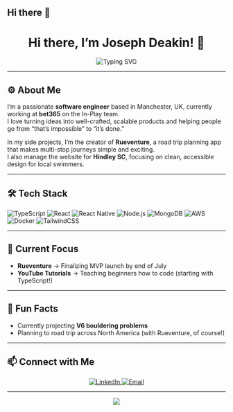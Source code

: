 ## Hi there 👋

<h1 align="center">Hi there, I’m Joseph Deakin! 👋</h1>

<p align="center">
  <img src="https://readme-typing-svg.herokuapp.com?font=Fira+Code&size=24&duration=3000&pause=1000&center=true&vCenter=true&width=435&lines=Software+Engineer;Creator+of+Rueventure;Lover+of+clean+code" alt="Typing SVG" />
</p>

---

## ⚙️ About Me

I’m a passionate **software engineer** based in Manchester, UK, currently working at **bet365** on the In-Play team.  
I love turning ideas into well-crafted, scalable products and helping people go from “that’s impossible” to “it’s done.”

In my side projects, I’m the creator of **Rueventure**, a road trip planning app that makes multi-stop journeys simple and exciting.  
I also manage the website for **Hindley SC**, focusing on clean, accessible design for local swimmers.

---

## 🛠️ Tech Stack

![TypeScript](https://img.shields.io/badge/TypeScript-007ACC?style=for-the-badge&logo=typescript&logoColor=white)
![React](https://img.shields.io/badge/React-20232A?style=for-the-badge&logo=react&logoColor=61DAFB)
![React Native](https://img.shields.io/badge/React_Native-20232A?style=for-the-badge&logo=react&logoColor=61DAFB)
![Node.js](https://img.shields.io/badge/Node.js-339933?style=for-the-badge&logo=node.js&logoColor=white)
![MongoDB](https://img.shields.io/badge/MongoDB-4EA94B?style=for-the-badge&logo=mongodb&logoColor=white)
![AWS](https://img.shields.io/badge/AWS-232F3E?style=for-the-badge&logo=amazon-aws&logoColor=white)
![Docker](https://img.shields.io/badge/Docker-2496ED?style=for-the-badge&logo=docker&logoColor=white)
![TailwindCSS](https://img.shields.io/badge/Tailwind_CSS-38B2AC?style=for-the-badge&logo=tailwind-css&logoColor=white)

---

## 🚀 Current Focus

- **Rueventure** → Finalizing MVP launch by end of July 
- **YouTube Tutorials** → Teaching beginners how to code (starting with TypeScript!)  

---

<!--## 🔥 GitHub Stats

<p align="center">
  <img src="https://github-readme-stats.vercel.app/api?username=josephdeakin&show_icons=true&theme=radical" alt="Joseph's GitHub stats" />
</p>

<p align="center">
  <img src="https://github-readme-streak-stats.herokuapp.com?user=josephdeakin&theme=radical&date_format=M%20j%5B%2C%20Y%5D" alt="GitHub streak" />
</p>
deploy self - most commits are private lol
--->

## 🧗 Fun Facts

- Currently projecting **V6 bouldering problems**  
- Planning to road trip across North America (with Rueventure, of course!)  

---

## 📫 Connect with Me

<p align="center">
  <a href="https://www.linkedin.com/in/joseph-deakin">
    <img src="https://img.shields.io/badge/LinkedIn-blue?style=for-the-badge&logo=linkedin&logoColor=white" alt="LinkedIn" />
  </a>
  <a href="mailto:josephadeakin@gmail.com">
    <img src="https://img.shields.io/badge/Email-D14836?style=for-the-badge&logo=gmail&logoColor=white" alt="Email" />
  </a>
</p>

---

<p align="center">
  <img src="https://capsule-render.vercel.app/api?type=waving&color=gradient&height=100&section=footer"/>
</p>



<!--
**josephdeakin/josephdeakin** is a ✨ _special_ ✨ repository because its `README.md` (this file) appears on your GitHub profile.

Here are some ideas to get you started:

- 🔭 I’m currently working on ...
- 🌱 I’m currently learning ...
- 👯 I’m looking to collaborate on ...
- 🤔 I’m looking for help with ...
- 💬 Ask me about ...
- 📫 How to reach me: ...
- 😄 Pronouns: ...
- ⚡ Fun fact: ...
-->
